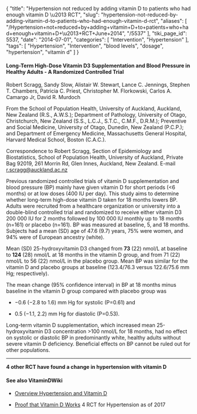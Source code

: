 {
    "title": "Hypertension not reduced by adding vitamin D to patients who had enough vitamin D \u2013 RCT",
    "slug": "hypertension-not-reduced-by-adding-vitamin-d-to-patients-who-had-enough-vitamin-d-rct",
    "aliases": [
        "/Hypertension+not+reduced+by+adding+vitamin+D+to+patients+who+had+enough+vitamin+D+\u2013+RCT+June+2014",
        "/5537"
    ],
    "tiki_page_id": 5537,
    "date": "2014-07-01",
    "categories": [
        "Intervention",
        "Hypertension"
    ],
    "tags": [
        "Hypertension",
        "Intervention",
        "blood levels",
        "dosage",
        "hypertension",
        "vitamin d"
    ]
}


#### Long-Term High-Dose Vitamin D3 Supplementation and Blood Pressure in Healthy Adults - A Randomized Controlled Trial

Robert Scragg, Sandy Slow, Alistair W. Stewart, Lance C. Jennings, Stephen T. Chambers, Patricia C. Priest, Christopher M. Florkowski, Carlos A. Camargo Jr, David R. Murdoch

From the School of Population Health, University of Auckland, Auckland, New Zealand (R.S., A.W.S.); Department of Pathology, University of Otago, Christchurch, New Zealand (S.S., L.C.J., S.T.C., C.M.F., D.R.M.); Preventive and Social Medicine, University of Otago, Dunedin, New Zealand (P.C.P.); and Department of Emergency Medicine, Massachusetts General Hospital, Harvard Medical School, Boston (C.A.C.).

Correspondence to Robert Scragg, Section of Epidemiology and Biostatistics, School of Population Health, University of Auckland, Private Bag 92019, 261 Morrin Rd, Glen Innes, Auckland, New Zealand. E-mail r.scragg@auckland.ac.nz

Previous randomized controlled trials of vitamin D supplementation and blood pressure (BP) mainly have given vitamin D for short periods (<6 months) or at low doses (400 IU per day). This study aims to determine whether long-term high-dose vitamin D taken for 18 months lowers BP. Adults were recruited from a healthcare organization or university into a double-blind controlled trial and randomized to receive either vitamin D3 200 000 IU for 2 months followed by 100 000 IU monthly up to 18 months (n=161) or placebo (n=161). BP was measured at baseline, 5, and 18 months. Subjects had a mean (SD) age of 47.6 (9.7) years, 75% were women, and 94% were of European ancestry (white). 

Mean (SD) 25-hydroxyvitamin D3 changed from  **73**  (22) nmol/L at baseline to  **124**  (28) nmol/L at 18 months in the vitamin D group, and from 71 (22) nmol/L to 56 (22) nmol/L in the placebo group. Mean BP was similar for the vitamin D and placebo groups at baseline (123.4/76.3 versus 122.6/75.6 mm Hg; respectively). 

The mean change (95% confidence interval) in BP at 18 months minus baseline in the vitamin D group compared with placebo group was 

* −0.6 (−2.8 to 1.6) mm Hg for systolic (P=0.61) and 

* 0.5 (−1.1, 2.2) mm Hg for diastolic (P=0.53). 

Long-term vitamin D supplementation, which increased mean 25-hydroxyvitamin D3 concentration >100 nmol/L for 18 months, had no effect on systolic or diastolic BP in predominantly white, healthy adults without severe vitamin D deficiency. Beneficial effects on BP cannot be ruled out for other populations.

---

 **4 other RCT have found a change in hypertension with vitamin D** 

#### See also VitaminDWiki

* [Overview Hypertension and Vitamin D](/tags/overview-hypertension-and-vitamin-d.html)

* [Proof that Vitamin D Works](/tags/proof-that-vitamin-d-works.html) 4 RCT for Hypertension as of 2017